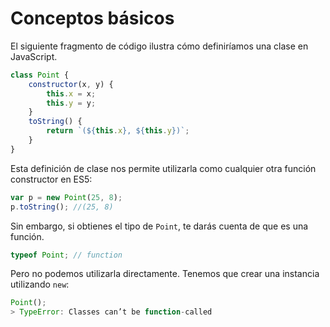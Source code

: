 # Conceptos básicos

El siguiente fragmento de código ilustra cómo definiríamos una clase en JavaScript.

```javascript
class Point {
    constructor(x, y) {
        this.x = x;
        this.y = y;
    }
    toString() {
        return `(${this.x}, ${this.y})`;
    }
}
```

Esta definición de clase nos permite utilizarla como cualquier otra función constructor en ES5:

```javascript
var p = new Point(25, 8);
p.toString(); //(25, 8)
````

Sin embargo, si obtienes el tipo de `Point`, te darás cuenta de que es una función.

```javascript
typeof Point; // function
```
Pero no podemos utilizarla directamente. Tenemos que crear una instancia utilizando `new`: 

```javascript
Point();
> TypeError: Classes can’t be function-called
```
